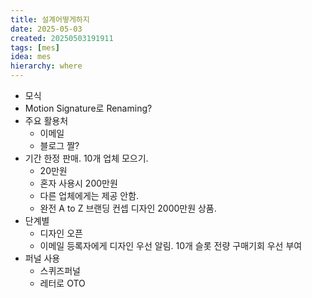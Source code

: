 ```yaml
---
title: 설계어떻게하지
date: 2025-05-03
created: 20250503191911
tags: [mes]
idea: mes
hierarchy: where
---
```

* 모식
* Motion Signature로 Renaming?
* 주요 활용처
	* 이메일
	* 블로그 짤?
* 기간 한정 판매. 10개 업체 모으기.
	* 20만원
	* 혼자 사용시 200만원
	* 다른 업체에게는 제공 안함.
	* 완전 A to Z 브랜딩 컨셉 디자인 2000만원 상품.
* 단계별
	* 디자인 오픈
	* 이메일 등록자에게 디자인 우선 알림. 10개 슬롯 전량 구매기회 우선 부여
* 퍼널 사용
	* 스퀴즈퍼널
	* 레터로 OTO
